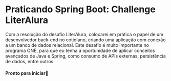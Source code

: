 <H1>Praticando Spring Boot: Challenge LiterAlura</H1>
  <text>Com a resolução do desafio LiterAlura, colocarei em prática o papel de um desenvolvedor back-end no cotidiano, 
    criando uma aplicação com conexão a um banco de dados relacional. Este desafio é muito importante no programa ONE, 
    para que eu tenha a oportunidade de aplicar conceitos avançados de Java e Spring, como consumo de APIs externas, persistência de dados, entre outros.</text>

  <h4>Pronto para iniciar🚀</h4>


